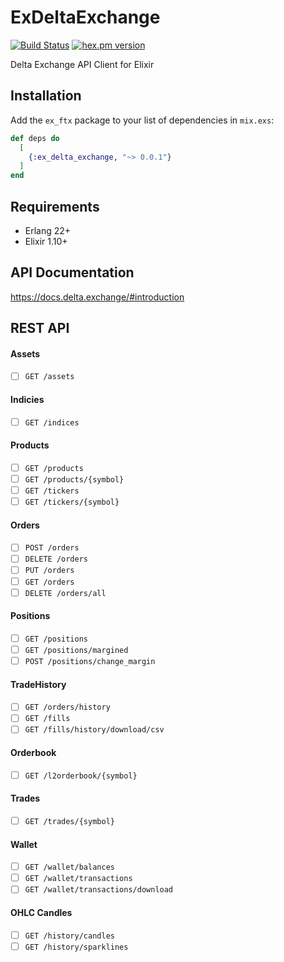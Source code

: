 # ExDeltaExchange
[![Build Status](https://github.com/fremantle-industries/ex_delta_exchange/workflows/test/badge.svg?branch=main)](https://github.com/fremantle-industries/ex_delta_exchange/actions?query=workflow%3Atest)
[![hex.pm version](https://img.shields.io/hexpm/v/ex_delta_exchange.svg?style=flat)](https://hex.pm/packages/ex_delta_exchange)


Delta Exchange API Client for Elixir

## Installation

Add the `ex_ftx` package to your list of dependencies in `mix.exs`:

```elixir
def deps do
  [
    {:ex_delta_exchange, "~> 0.0.1"}
  ]
end
```

## Requirements

- Erlang 22+
- Elixir 1.10+

## API Documentation

https://docs.delta.exchange/#introduction

## REST API

#### Assets

- [ ] `GET /assets`

#### Indicies

- [ ] `GET /indices`

#### Products

- [ ] `GET /products`
- [ ] `GET /products/{symbol}`
- [ ] `GET /tickers`
- [ ] `GET /tickers/{symbol}`

#### Orders

- [ ] `POST /orders`
- [ ] `DELETE /orders`
- [ ] `PUT /orders`
- [ ] `GET /orders`
- [ ] `DELETE /orders/all`

#### Positions

- [ ] `GET /positions`
- [ ] `GET /positions/margined`
- [ ] `POST /positions/change_margin`

#### TradeHistory

- [ ] `GET /orders/history`
- [ ] `GET /fills`
- [ ] `GET /fills/history/download/csv`

#### Orderbook

- [ ] `GET /l2orderbook/{symbol}`

#### Trades

- [ ] `GET /trades/{symbol}`

#### Wallet

- [ ] `GET /wallet/balances`
- [ ] `GET /wallet/transactions`
- [ ] `GET /wallet/transactions/download`

#### OHLC Candles

- [ ] `GET /history/candles`
- [ ] `GET /history/sparklines`
